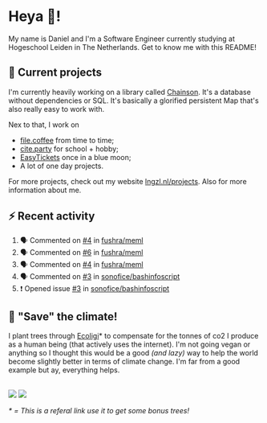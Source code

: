 # Heya 👋!

My name is Daniel and I'm a Software Engineer currently studying at Hogeschool Leiden in The Netherlands. Get to know me with this README!

## 💪 Current projects
I'm currently heavily working on a library called [Chainson](https://github.com/abcdan/chainson). It's a database without dependencies or SQL. It's basically a glorified persistent Map that's also really easy to work with.

Nex to that, I work on
- [file.coffee](https://file.coffee) from time to time;
- [cite.party](https://cite.party) for school + hobby;
- [EasyTickets](https://easytickets.xyz) once in a blue moon;
- A lot of one day projects.

For more projects, check out my website [lngzl.nl/projects](https://lngzl.nl/projects). Also for more information about me.

## ⚡ Recent activity
<!--START_SECTION:activity-->
1. 🗣 Commented on [#4](https://github.com/fushra/meml/issues/4) in [fushra/meml](https://github.com/fushra/meml)
2. 🗣 Commented on [#6](https://github.com/fushra/meml/issues/6) in [fushra/meml](https://github.com/fushra/meml)
3. 🗣 Commented on [#4](https://github.com/fushra/meml/issues/4) in [fushra/meml](https://github.com/fushra/meml)
4. 🗣 Commented on [#3](https://github.com/sonofice/bashinfoscript/issues/3) in [sonofice/bashinfoscript](https://github.com/sonofice/bashinfoscript)
5. ❗️ Opened issue [#3](https://github.com/sonofice/bashinfoscript/issues/3) in [sonofice/bashinfoscript](https://github.com/sonofice/bashinfoscript)
<!--END_SECTION:activity-->

## 🌳 "Save" the climate!
I plant trees through <a href="https://ecologi.com/lngzl?r=6005cc57f70194001deaedfa">Ecoligi</a>* to compensate for the tonnes of co2 I produce as a human being (that actively uses the internet). I'm not going vegan or anything so I thought this would be a good _(and lazy)_ way to help the world become slightly better in terms of climate change. I'm far from a good example but ay, everything helps.

<br><a href="https://ecologi.com/lngzl?r=6005cc57f70194001deaedfa"><img src="https://img.shields.io/ecologi/trees/lngzl"></a> <a href="https://ecologi.com/lngzl?r=6005cc57f70194001deaedfa"><img src="https://img.shields.io/ecologi/carbon/lngzl"></a>



_\* = This is a referal link use it to get some bonus trees!_
